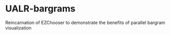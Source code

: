 # UALR-bargrams
Reincarnation of EZChooser to demonstrate the benefits of parallel bargram visualization
